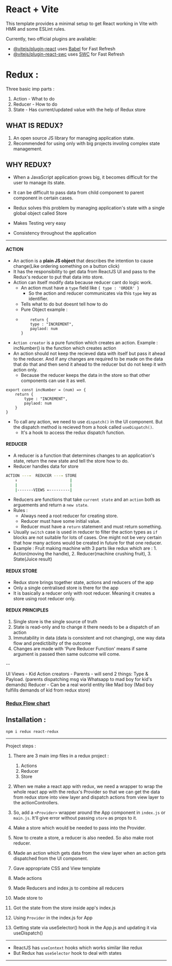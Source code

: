 # React + Vite

This template provides a minimal setup to get React working in Vite with HMR and some ESLint rules.

Currently, two official plugins are available:

- [@vitejs/plugin-react](https://github.com/vitejs/vite-plugin-react/blob/main/packages/plugin-react/README.md) uses [Babel](https://babeljs.io/) for Fast Refresh
- [@vitejs/plugin-react-swc](https://github.com/vitejs/vite-plugin-react-swc) uses [SWC](https://swc.rs/) for Fast Refresh

# Redux :

Three basic imp parts :

1. Action - What to do
2. Reducer - How to do
3. State - Has current/updated value with the help of Redux store

## WHAT IS REDUX?

1. An open source JS library for managing application state.
2. Recommended for using only with big projects involing complex state management.

## WHY REDUX?

- When a JavaScript application grows big, it becomes difficult for the user to manage its state.

- It can be difficult to pass data from child component to parent component in certain cases.

- Redux solves this problem by managing application's state with a single global object called Store

- Makes Testing very easy

- Consistency throughout the application

---

#### **ACTION**

- An action is a **plain JS object** that describes the intention to cause change(Like ordering something on a button click)
- It has the responsibility to get data from ReactJS UI and pass to the Redux's reducer to put that data into store.
- Action can itself modify data because reducer cant do logic work.
  - An action must have a `type` field like `{ type : 'ORDER' }`
    - So the action and reducer communicates via this `type` key as identifier.
  - Tells what to do but doesnt tell how to do
  - Pure Object example :
  - ```
        return {
        type : "INCREMENT",
        paylaod: num
    }
    ```
- `Action creator` is a pure function which creates an action. Example : incNumber() is the function which creates action
- An action should not keep the recieved data with itself but pass it ahead to the reducer. And if any changes are required to be made on the data that do that and then send it ahead to the reducer but do not keep it with action only.
  - Because the reducer keeps the data in the store so that other components can use it as well.

```
export const incNumber = (num) => {
    return {
        type : "INCREMENT",
        paylaod: num
    }
}
```
- To call any action, we need to use `dispatch()` in the UI component. But the dispatch method is recieved from a hook called `useDispatch()`.
  - It's a hook to access the redux dispatch function. 

#### **REDUCER**

- A reducer is a function that determines changes to an application's state, return the new state and tell the store how to do.
- Reducer handles data for store

```bash
ACTION ---→	 REDUCER ---→ STORE
    ↑                       |
    |                       |
    |-------VIEWS ←---------|
```

- Reducers are functions that take `current state` and an `action` both as arguements and return a `new state`.
- Rules : 
  - Always need a root reducer for creating store.
  - Reducer must have some initial value.
  - Reducer must have a `return` statement and must return something.
- Usually `switch` case is used in reducer to filter the action types as `if` blocks are not suitable for lots of cases. One might not be very certain that how many actions would be created in future for that one reducer.
- Example : Fruit making machine with 3 parts like redux which are : 1. Action(moving the handle), 2. Reducer(machine crushing fruit), 3. State(Juice result)

#### **REDUX STORE**

- Redux store brings together state, actions and reducers of the app
- Only a single centralised store is there for the app
- It is basically a reducer only with root reducer. Meaning it creates a store using root reducer only.

#### **REDUX PRINCIPLES**

1. Single store is the single source of truth
2. State is read-only and to change it there needs to be a dispatch of an action
3. Immutability in data (data is consistent and not changing), one way data flow and predictibilty of the outcome
4. Changes are made with 'Pure Reducer Function' means if same argument is passed then same outcome will come.

--

UI Views - Kid
Action creators - Parents - will send 2 things: Type & Payload.
(parents dispatching msg via Whatsapp to mad boy for kid's demands)
Reducer - Can be a real world entity like Mad boy
(Mad boy fulfills demands of kid from redux store)

### [Redux Flow chart](https://i.ibb.co/VpdCXmB/ecdbd6fa-5433-42cb-ac71-21ecadf49142.jpg)

## Installation :

```
npm i redux react-redux
```

---

Project steps :

1. There are 3 main imp files in a redux project :
   1. Actions
   2. Reducer
   3. Store
2. When we make a react app with redux, we need a wrapper to wrap the whole react app with the redux's Provider so that we can get the data from redux store into view layer and dispatch actions from view layer to the actionControllers.
3. So, add a `<Provider>` wrapper around the App component in `index.js` or `main.js`. It'll give error without passing `store` as props to it.
4. Make a store which would be needed to pass into the Provider. 
5. Now to create a store, a reducer is also needed. So also make root reducer.
6. Made an action which gets data from the view layer when an action gets dispatched from the UI component.




4. Gave appropriate CSS and View template
5. Made actions
6. Made Reducers and index.js to combine all reducers
7. Made store to
8. Got the state from the store inside app's index.js
9. Using `Provider` in the index.js for App
10. Getting state via useSelector() hook in the App.js and updating it via useDispatch()

---

- ReactJS has `useContext` hooks which works similar like redux
- But Redux has `useSelector` hook to deal with states

---
